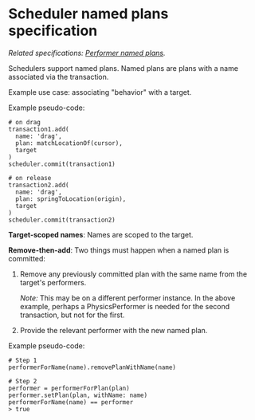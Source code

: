 # Scheduler named plans specification

*Related specifications: [Performer named plans](performer-named-plans.md).*

Schedulers support named plans. Named plans are plans with a name associated via the transaction.

Example use case: associating "behavior" with a target.

Example pseudo-code:

    # on drag
    transaction1.add(
      name: 'drag', 
      plan: matchLocationOf(cursor), 
      target
    )
    scheduler.commit(transaction1)

    # on release
    transaction2.add(
      name: 'drag', 
      plan: springToLocation(origin), 
      target
    )
    scheduler.commit(transaction2)

**Target-scoped names**: Names are scoped to the target.

**Remove-then-add**: Two things must happen when a named plan is committed:

1. Remove any previously committed plan with the same name from the target's performers. 

   _Note:_ This may be on a different performer instance. In the above example, perhaps a PhysicsPerformer is needed for the second transaction, but not for the first.
2. Provide the relevant performer with the new named plan.

Example pseudo-code:

    # Step 1
    performerForName(name).removePlanWithName(name)
    
    # Step 2
    performer = performerForPlan(plan)
    performer.setPlan(plan, withName: name)
    performerForName(name) == performer 
    > true
